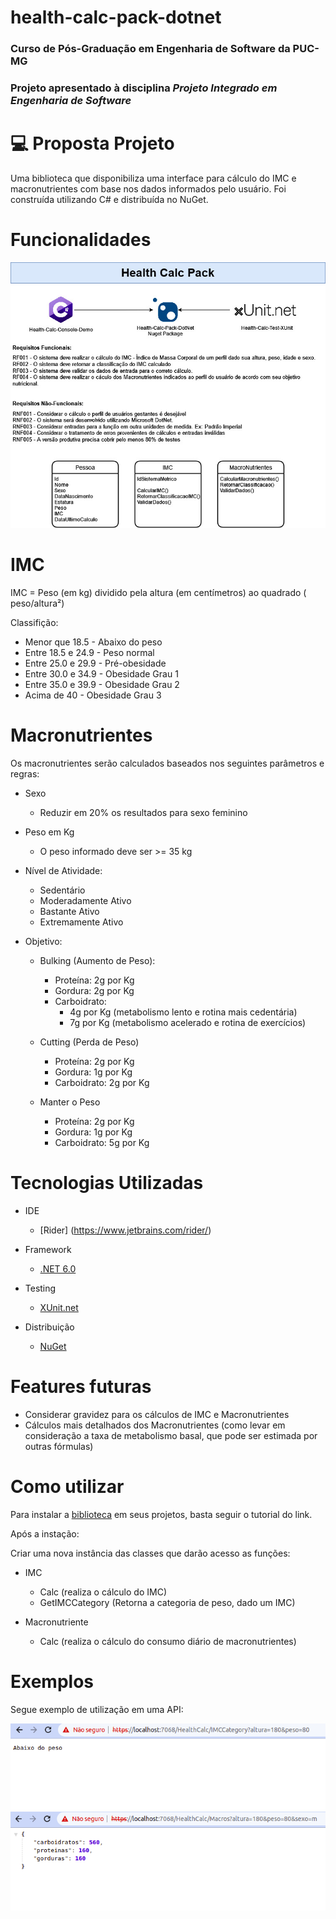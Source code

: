 # health-calc-pack-dotnet

### Curso de Pós-Graduação em Engenharia de Software da PUC-MG

### Projeto apresentado à disciplina _Projeto Integrado em Engenharia de Software_

# 💻 Proposta Projeto
Uma biblioteca que disponibiliza uma interface para cálculo do IMC e macronutrientes com base nos dados informados pelo usuário. Foi construída utilizando C# e distribuída no NuGet.

# Funcionalidades

<img src='nutrition-calc-diagram.jpg' alt='Diagrama'>

# IMC

IMC = Peso (em kg) dividido pela altura (em centímetros) ao quadrado ( peso/altura²)

Classifição:

- Menor que 18.5 - Abaixo do peso
- Entre 18.5 e 24.9 - Peso normal
- Entre 25.0 e 29.9 - Pré-obesidade
- Entre 30.0 e 34.9 - Obesidade Grau 1
- Entre 35.0 e 39.9 - Obesidade Grau 2
- Acima de 40 - Obesidade Grau 3

# Macronutrientes

Os macronutrientes serão calculados baseados nos seguintes parâmetros e regras:

- Sexo

  - Reduzir em 20% os resultados para sexo feminino

- Peso em Kg

  - O peso informado deve ser >= 35 kg

- Nível de Atividade:

  - Sedentário
  - Moderadamente Ativo
  - Bastante Ativo
  - Extremamente Ativo

- Objetivo:

  - Bulking (Aumento de Peso):

    - Proteína: 2g por Kg
    - Gordura: 2g por Kg
    - Carboidrato:
      - 4g por Kg (metabolismo lento e rotina mais cedentária)
      - 7g por Kg (metabolismo acelerado e rotina de exercícios)

  - Cutting (Perda de Peso)

    - Proteína: 2g por Kg
    - Gordura: 1g por Kg
    - Carboidrato: 2g por Kg

  - Manter o Peso

    - Proteína: 2g por Kg
    - Gordura: 1g por Kg
    - Carboidrato: 5g por Kg

# Tecnologias Utilizadas

- IDE

  - [Rider] (https://www.jetbrains.com/rider/)

- Framework

  - [.NET 6.0](https://dotnet.microsoft.com/en-us/download/dotnet/thank-you/sdk-6.0.403-windows-x64-installer)

- Testing

  - [XUnit.net](https://xunit.net/)

- Distribuição

  - [NuGet](https://www.nuget.org/)


# Features futuras

- Considerar gravidez para os cálculos de IMC e Macronutrientes
- Cálculos mais detalhados dos Macronutrientes (como levar em consideração a taxa de metabolismo basal, que pode ser estimada por outras fórmulas)

# Como utilizar

Para instalar a [biblioteca](https://www.nuget.org/packages/health-calc-pack-dotnet-mldzs/1.0.0) em seus projetos, basta seguir o tutorial do link.

Após a instação:

Criar uma nova instância das classes que darão acesso as funções:

- IMC
  - Calc (realiza o cálculo do IMC)
  - GetIMCCategory (Retorna a categoria de peso, dado um IMC)

- Macronutriente
  - Calc (realiza o cálculo do consumo diário de macronutrientes)

# Exemplos

Segue exemplo de utilização em uma API:

<img src='rotatrab.png' alt='Rota 1'>
<img src='rotatrab2.png' alt='Rota 2'>